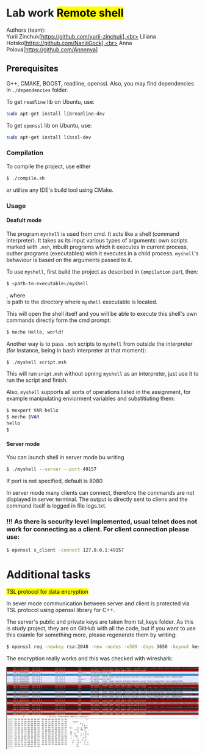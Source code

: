 
# Lab work <mark>Remote shell</mark>
Authors (team):<br>
Yurii Zinchuk[https://github.com/yurii-zinchuk],<br>
Liliana Hotsko[https://github.com/NaniiiGock],<br>
Anna Polova[https://github.com/Annnnya]

## Prerequisites
G++, CMAKE, BOOST, readline, openssl. Also, you may find dependencies in `./dependencies` folder.<br>

To get `readline` lib on Ubuntu, use:
```bash
sudo apt-get install libreadline-dev
```

To get `openssl` lib on Ubuntu, use:
```bash
sudo apt-get install libssl-dev
```

### Compilation

To compile the project, use either 

```bash
$ ./compile.sh
```

or utilize any IDE's build tool using CMake.


### Usage


#### Deafult mode

The program `myshell` is used from cmd. It acts like a shell (command interpreter). It takes as its input various types of arguments: own scripts marked with `.msh`, inbuilt programs which it executes in current process, outher programs (executables) wich it executes in a child process. `myshell`'s behaviour is based on the arguments passed to it.

To use `myshell`, first build the project as described in `Compilation` part, then:
```bash
$ <path-to-executable>/myshell
```
, where<br>
<path-to-executable> is path to the directory where `myshell` executable is located.<br>

This will open the shell itself and you will be able to execute this shell's own commands directly form the cmd prompt:
```bash
$ mecho Hello, world!
```
Another way is to pass `.msh` scripts to `myshell` from outside the interpreter (for instance, being in bash interpreter at that moment):
```bash
$ ./myshell script.msh
```
This will run `sript.msh` without opning `myshell` as an interpreter, just use it to run the script and finish.

Also, `myshell` supports all sorts of operations listed in the assignment, for example manipulating enviorment variables and substitiuting them:
```bash
$ mexport VAR hello
$ mecho $VAR
hello
$ 
```

#### Server mode

You can launch shell in server mode bu writing
```bash
$ ./myshell --server --port 49157
```
If port is not specified, default is 8080

In server mode many clients can connect, therefore the commands are not displayed in server terminal. The output is directly sent to cliens and the command itself is logged in file logs.txt.

### !!! As there is security level implemented, usual telnet does not work for connecting as a client. For client connection please use:

```bash
$ openssl s_client -connect 127.0.0.1:49157
```



# Additional tasks
<mark> TSL protocol for data encryption <mark>

In sever mode communication between server and client is protected via TSL protocol using openssl library for C++.

The server's public and private keys are taken from tsl_keys folder. As this is study project, they are on GitHub with all the code, but if you want to use this examle for something more, please regenerate them by writing:

```bash
$ openssl req -newkey rsa:2048 -new -nodes -x509 -days 3650 -keyout key.pem -out cert.pem
```

The encryption really works and this was checked with wireshark:

![screen from wireshark](./images/wireshark.png)



